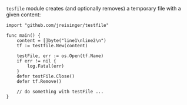 `tesfile` module creates (and optionally removes) a temporary file with a given content:

```
import "github.com/jreisinger/testfile"

func main() {
    content = []byte("line1\nline2\n")
    tf := testfile.New(content)

	testFile, err := os.Open(tf.Name)
	if err != nil {
		log.Fatal(err)
	}
	defer testFile.Close()
	defer tf.Remove()
    
    // do something with testFile ...
}
```
